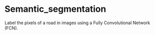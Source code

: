 # Semantic_segmentation
Label the pixels of a road in images using a Fully Convolutional Network (FCN).
